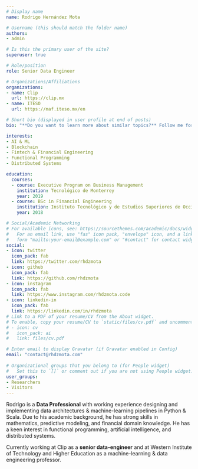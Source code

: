 ```yaml
---
# Display name
name: Rodrigo Hernández Mota 

# Username (this should match the folder name)
authors:
- admin

# Is this the primary user of the site?
superuser: true

# Role/position
role: Senior Data Engineer

# Organizations/Affiliations
organizations:
- name: Clip
  url: https://clip.mx
- name: ITESO
  url: https://maf.iteso.mx/en

# Short bio (displayed in user profile at end of posts)
bio: "**Do you want to learn more about similar topics?** Follow me for more content."

interests:
- AI & ML
- Blockchain
- Fintech & Financial Engineering
- Functional Programming
- Distributed Systems

education:
  courses:
  - course: Executive Program on Business Management
    institution: Tecnológico de Monterrey
    year: 2019
  - course: BSc in Financial Engineering
    institution: Instituto Tecnológico y de Estudios Superiores de Occidente
    year: 2018

# Social/Academic Networking
# For available icons, see: https://sourcethemes.com/academic/docs/widgets/#icons
#   For an email link, use "fas" icon pack, "envelope" icon, and a link in the
#   form "mailto:your-email@example.com" or "#contact" for contact widget.
social:
- icon: twitter
  icon_pack: fab
  link: https://twitter.com/rhdzmota
- icon: github
  icon_pack: fab
  link: https://github.com/rhdzmota
- icon: instagram
  icon_pack: fab
  link: https://www.instagram.com/rhdzmota.code
- icon: linkedin-in
  icon_pack: fab
  link: https://linkedin.com/in/rhdzmota
# Link to a PDF of your resume/CV from the About widget.
# To enable, copy your resume/CV to `static/files/cv.pdf` and uncomment the lines below.  
# - icon: cv
#   icon_pack: ai
#   link: files/cv.pdf

# Enter email to display Gravatar (if Gravatar enabled in Config)
email: "contact@rhdzmota.com"
  
# Organizational groups that you belong to (for People widget)
#   Set this to `[]` or comment out if you are not using People widget.  
user_groups:
- Researchers
- Visitors
---
```


Rodrigo is a **Data Professional** with working experience designing and implementing data architectures & machine-learning pipelines in Python & Scala. Due to his academic background, he has strong skills in mathematics, predictive modeling, and financial domain knowledge. He has a keen interest in functional programming, artificial intelligence, and distributed systems. 

Currently working at Clip as a **senior data-engineer** and at Western Institute of Technology and Higher Education as a machine-learning & data engineering professor. 
